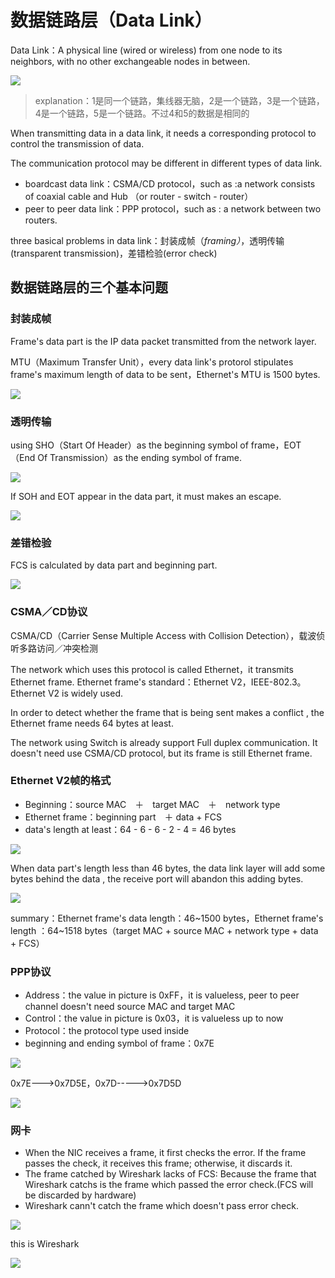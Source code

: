 #  数据链路层（Data Link）

Data Link：A physical line (wired or wireless) from one node to its neighbors, with no other exchangeable nodes in between.

![](imags/3.10.png)

>  explanation：1是同一个链路，集线器无脑，2是一个链路，3是一个链路，4是一个链路，5是一个链路。不过4和5的数据是相同的

When transmitting data in a data link, it needs a corresponding protocol to control the transmission of data.

The communication protocol may be different in different types of data link.

- boardcast data link：CSMA/CD protocol，such as :a network consists of coaxial cable and Hub （or router - switch - router）
- peer to peer data link：PPP protocol，such as : a network between two routers.

three basical problems in data link：封装成帧（*framing）*，透明传输(transparent transmission)，差错检验(error check)

## 数据链路层的三个基本问题

###  封装成帧

Frame's data part is the IP data packet transmitted from the network layer.

MTU（Maximum Transfer Unit），every data link's protorol stipulates frame's maximum length of data to be sent，Ethernet's MTU is 1500 bytes.

![](imags/3.11.png)

###  透明传输

 using SHO（Start Of Header）as the beginning symbol of frame，EOT（End Of Transmission）as the ending symbol of frame.

![](imags/3.12.png)

 If SOH and EOT appear in the data part, it must makes an escape.

![](imags/3.13.png)

###  差错检验

FCS is calculated by data part and beginning part.

![](imags/3.14.png)

###  CSMA／CD协议

CSMA/CD（Carrier Sense Multiple Access with Collision Detection），载波侦听多路访问／冲突检测

The network which uses this protocol is called Ethernet，it transmits Ethernet frame. Ethernet frame's standard：Ethernet V2，IEEE-802.3。Ethernet V2 is widely used.

In order to detect whether the frame that is being sent makes a conflict , the Ethernet frame needs 64 bytes at least.

The network using Switch is already support Full duplex communication. It doesn't need use CSMA/CD protocol, but its frame is still Ethernet frame.

### Ethernet V2帧的格式

- Beginning：source MAC　＋　target MAC　＋　network type
- Ethernet frame：beginning part　＋ data + FCS
- data's length at least：64 - 6 - 6 - 2 - 4 = 46 bytes

![](imags/3.15.png)

When data part's length less than 46 bytes, the data link layer will add some bytes behind the data , the receive port will abandon this adding bytes.

![](imags/3.16.png)

 summary：Ethernet frame's data length：46~1500 bytes，Ethernet frame's length ：64~1518 bytes（target MAC + source MAC + network type + data + FCS）

###  PPP协议

- Address：the value in picture is 0xFF，it is valueless, peer to peer channel doesn't need source MAC and target MAC
- Control：the value in picture is 0x03，it is valueless up to now
- Protocol：the protocol type used inside 
- beginning and ending symbol of frame：0x7E

![](imags/3.17.png)

 0x7E--->0x7D5E，0x7D----->0x7D5D

![](imags/3.18.png)

###  网卡

- When the NIC receives a frame, it first checks the error. If the frame passes the check, it receives this frame; otherwise, it discards it.
- The frame catched by Wireshark lacks of FCS: Because the frame that Wireshark catchs is the frame which passed the error check.(FCS will be discarded by hardware)
- Wireshark cann't catch the frame which doesn't pass error check.

![](imags/3.19.png)

 this is Wireshark

![](imags/3.20.png)